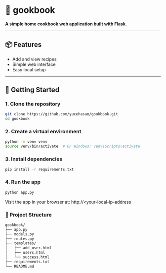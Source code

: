 # 🥘 gookbook

**A simple home cookbook web application built with Flask.**

---

## 📦 Features

- Add and view recipes
- Simple web interface
- Easy local setup

---

## 🚀 Getting Started

### 1. Clone the repository

```bash
git clone https://github.com/yucehasan/gookbook.git
cd gookbook
```

### 2. Create a virtual environment
```bash
python -m venv venv
source venv/bin/activate  # On Windows: venv\Scripts\activate
```

### 3. Install dependencies
```bash
pip install -r requirements.txt
```

### 4. Run the app
```bash
python app.py
```

Visit the app in your browser at:
http://<your-local-ip-address

### 📁 Project Structure
```bash
gookbook/
├── app.py
├── models.py
├── routes.py
├── templates/
│   ├── add_user.html
│   ├── users.html
│   └── success.html
├── requirements.txt
└── README.md
```
